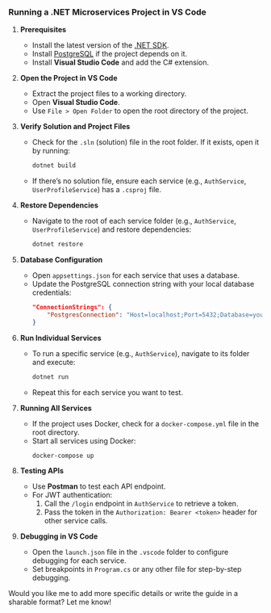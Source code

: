 ### Running a .NET Microservices Project in VS Code

1. **Prerequisites**
   - Install the latest version of the [.NET SDK](https://dotnet.microsoft.com/download).
   - Install [PostgreSQL](https://www.postgresql.org/download/) if the project depends on it.
   - Install **Visual Studio Code** and add the C# extension.

2. **Open the Project in VS Code**
   - Extract the project files to a working directory.
   - Open **Visual Studio Code**.
   - Use `File > Open Folder` to open the root directory of the project.

3. **Verify Solution and Project Files**
   - Check for the `.sln` (solution) file in the root folder. If it exists, open it by running:
     ```sh
     dotnet build
     ```
   - If there’s no solution file, ensure each service (e.g., `AuthService`, `UserProfileService`) has a `.csproj` file.

4. **Restore Dependencies**
   - Navigate to the root of each service folder (e.g., `AuthService`, `UserProfileService`) and restore dependencies:
     ```sh
     dotnet restore
     ```

5. **Database Configuration**
   - Open `appsettings.json` for each service that uses a database.
   - Update the PostgreSQL connection string with your local database credentials:
     ```json
     "ConnectionStrings": {
         "PostgresConnection": "Host=localhost;Port=5432;Database=yourdb;Username=yourusername;Password=yourpassword"
     }
     ```

6. **Run Individual Services**
   - To run a specific service (e.g., `AuthService`), navigate to its folder and execute:
     ```sh
     dotnet run
     ```
   - Repeat this for each service you want to test.

7. **Running All Services**
   - If the project uses Docker, check for a `docker-compose.yml` file in the root directory.
   - Start all services using Docker:
     ```sh
     docker-compose up
     ```

8. **Testing APIs**
   - Use **Postman** to test each API endpoint.
   - For JWT authentication:
     1. Call the `/login` endpoint in `AuthService` to retrieve a token.
     2. Pass the token in the `Authorization: Bearer <token>` header for other service calls.

9. **Debugging in VS Code**
   - Open the `launch.json` file in the `.vscode` folder to configure debugging for each service.
   - Set breakpoints in `Program.cs` or any other file for step-by-step debugging.

Would you like me to add more specific details or write the guide in a sharable format? Let me know!
